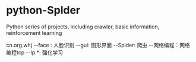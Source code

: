 # python-Splder
Python series of projects, including crawler, basic information, reinforcement learning

cn.org.whj
          --face : 人脸识别
          --gui: 图形界面
          --Splder: 爬虫
          --网络编程：网络编程tcp
          --lp.*: 强化学习